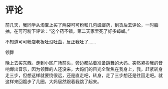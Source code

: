 # 评论

前几天，我同学从淘宝上买了两袋可可粉和几包蟑螂药，到货后去评论，一时脑抽，在可可粉下评论：“这个药不错，第二天家里死了好多蟑螂。” 

不知道可可粉店老板吐没吐血，反正我吐了…… 

领舞 

晚上去买东西。走到小区广场前头，旁边都站着准备跳舞的大妈。突然紧挨我的音响爆出音乐，因为领舞的人还没来，大妈们的目光全聚焦在我身上，我，赶紧转身走三步，但想这样就要绕很远，还是直走吧，转身，走了三步想还是往回走吧。就这样来回踱步了几圈，大妈居然跟着我跳了起来。